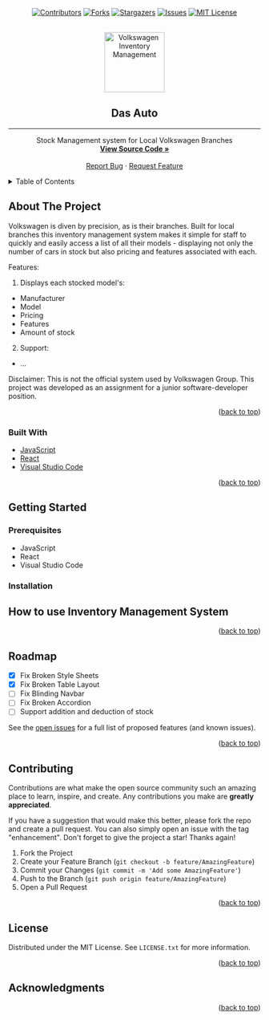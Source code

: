 <div id="top"></div>
<div align="center">

<!-- PROJECT SHIELDS -->
[![Contributors][contributors-shield]][contributors-url]
[![Forks][forks-shield]][forks-url]
[![Stargazers][stars-shield]][stars-url]
[![Issues][issues-shield]][issues-url]
[![MIT License][license-shield]][license-url]

<!-- PROJECT LOGO -->
<br />
  <a href="https://github.com/Thorin-the-Bearded/VS-Manage-Inventory/">
    <img src="https://img.shields.io/badge/Inventory%20Management-22272E?logo=volkswagen&style=for-the-badge&logoColor=white)" alt="Volkswagen Inventory Management" height="120">
  </a>

  <h2 align="center">Das Auto</h3>
  
  <hr>
  
  <p align="center">
    Stock Management system for Local Volkswagen Branches
    <br />
    <a href="https://github.com/Thorin-the-Bearded/VW-Manage-Inventory/"><strong>View Source Code »</strong></a>
    <br />
    <br />
    <a href="https://github.com/Thorin-the-Bearded/VW-Manage-Inventory/issues">Report Bug</a>
    ·
    <a href="https://github.com/Thorin-the-Bearded/VW-Manage-Inventory/issues">Request Feature</a>
  </p>
</div>



<!-- TABLE OF CONTENTS -->
<details>
  <summary>Table of Contents</summary>
  <ol>
    <li>
      <a href="#about-the-project">About The Project</a>
      <ul>
        <li><a href="#built-with">Built With</a></li>
      </ul>
    </li>
    <li>
      <a href="#getting-started">Getting Started</a>
      <ul>
        <li><a href="#prerequisites">Prerequisites</a></li>
        <li><a href="#installation">Installation</a></li>
      </ul>
    </li>
    <li><a href="#how-to-use-inventory-management-system">How to use Inventory Management System</a></li>
    <li><a href="#roadmap">Roadmap</a></li>
    <li><a href="#contributing">Contributing</a></li>
    <li><a href="#license">License</a></li>
    <li><a href="#acknowledgments">Acknowledgments</a></li>
  </ol>
</details>



<!-- ABOUT THE PROJECT -->
## About The Project

Volkswagen is diven by precision, as is their branches. Built for local branches this inventory management system makes it simple for staff to quickly and easily access a list of all their models - displaying not only the number of cars in stock but also pricing and features associated with each.

Features:
1. Displays each stocked model's:
  * Manufacturer
  * Model
  * Pricing
  * Features
  * Amount of stock
2. Support:
  * ...

Disclaimer: This is not the official system used by Volkswagen Group. This project was developed as an assignment for a junior software-developer position.

<p align="right">(<a href="#top">back to top</a>)</p>



### Built With

* [JavaScript](https://www.javascript.com/)
* [React](https://reactjs.org/)
* [Visual Studio Code](https://code.visualstudio.com/)

<p align="right">(<a href="#top">back to top</a>)</p>



<!-- GETTING STARTED -->
## Getting Started

### Prerequisites

* JavaScript
* React
* Visual Studio Code

### Installation



<!-- USAGE EXAMPLES -->
## How to use Inventory Management System

<p align="right">(<a href="#top">back to top</a>)</p>



<!-- ROADMAP -->
## Roadmap

- [x] Fix Broken Style Sheets
- [x] Fix Broken Table Layout
- [ ] Fix Blinding Navbar
- [ ] Fix Broken Accordion
- [ ] Support addition and deduction of stock

See the [open issues](https://github.com/Thorin-the-Bearded/VW-Manage-Inventory/issues) for a full list of proposed features (and known issues).

<p align="right">(<a href="#top">back to top</a>)</p>



<!-- CONTRIBUTING -->
## Contributing

Contributions are what make the open source community such an amazing place to learn, inspire, and create. Any contributions you make are **greatly appreciated**.

If you have a suggestion that would make this better, please fork the repo and create a pull request. You can also simply open an issue with the tag "enhancement".
Don't forget to give the project a star! Thanks again!

1. Fork the Project
2. Create your Feature Branch (`git checkout -b feature/AmazingFeature`)
3. Commit your Changes (`git commit -m 'Add some AmazingFeature'`)
4. Push to the Branch (`git push origin feature/AmazingFeature`)
5. Open a Pull Request

<p align="right">(<a href="#top">back to top</a>)</p>



<!-- LICENSE -->
## License

Distributed under the MIT License. See `LICENSE.txt` for more information.

<p align="right">(<a href="#top">back to top</a>)</p>



<!-- ACKNOWLEDGMENTS -->
## Acknowledgments



<p align="right">(<a href="#top">back to top</a>)</p>

<!-- MARKDOWN LINKS & IMAGES -->
[contributors-shield]: https://img.shields.io/github/contributors/Thorin-the-Bearded/VW-Manage-Inventory.svg?style=for-the-badge&color=151F5D
[contributors-url]: https://github.com/Thorin-the-Bearded/VW-Manage-Inventory/graphs/contributors
[forks-shield]: https://img.shields.io/github/forks/Thorin-the-Bearded/VW-Manage-Inventory.svg?style=for-the-badge&color=FFFFFF
[forks-url]: https://github.com/Thorin-the-Bearded/VW-Manage-Inventory/network/members
[stars-shield]: https://img.shields.io/github/stars/Thorin-the-Bearded/VW-Manage-Inventory.svg?style=for-the-badge&color=151F5D
[stars-url]: https://github.com/Thorin-the-Bearded/VW-Manage-Inventory/stargazers
[issues-shield]: https://img.shields.io/github/issues/Thorin-the-Bearded/VW-Manage-Inventory.svg?style=for-the-badge&color=FFFFFF
[issues-url]: https://github.com/Thorin-the-Bearded/VW-Manage-Inventory/issues
[license-shield]: https://img.shields.io/github/license/Thorin-the-Bearded/VW-Manage-Inventory.svg?style=for-the-badge&color=151F5D
[license-url]: https://github.com/Thorin-the-Bearded/VW-Manage-Inventory/blob/master/LICENSE.txt
